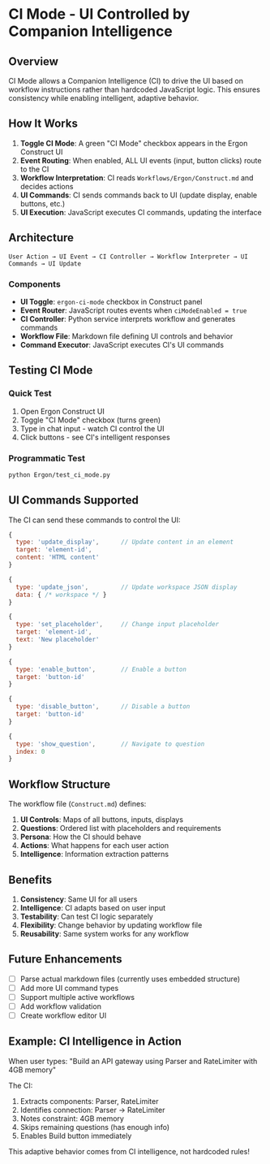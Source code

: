 # CI Mode - UI Controlled by Companion Intelligence

## Overview

CI Mode allows a Companion Intelligence (CI) to drive the UI based on workflow instructions rather than hardcoded JavaScript logic. This ensures consistency while enabling intelligent, adaptive behavior.

## How It Works

1. **Toggle CI Mode**: A green "CI Mode" checkbox appears in the Ergon Construct UI
2. **Event Routing**: When enabled, ALL UI events (input, button clicks) route to the CI
3. **Workflow Interpretation**: CI reads `Workflows/Ergon/Construct.md` and decides actions
4. **UI Commands**: CI sends commands back to UI (update display, enable buttons, etc.)
5. **UI Execution**: JavaScript executes CI commands, updating the interface

## Architecture

```
User Action → UI Event → CI Controller → Workflow Interpreter → UI Commands → UI Update
```

### Components

- **UI Toggle**: `ergon-ci-mode` checkbox in Construct panel
- **Event Router**: JavaScript routes events when `ciModeEnabled = true`
- **CI Controller**: Python service interprets workflow and generates commands
- **Workflow File**: Markdown file defining UI controls and behavior
- **Command Executor**: JavaScript executes CI's UI commands

## Testing CI Mode

### Quick Test
1. Open Ergon Construct UI
2. Toggle "CI Mode" checkbox (turns green)
3. Type in chat input - watch CI control the UI
4. Click buttons - see CI's intelligent responses

### Programmatic Test
```bash
python Ergon/test_ci_mode.py
```

## UI Commands Supported

The CI can send these commands to control the UI:

```javascript
{
  type: 'update_display',      // Update content in an element
  target: 'element-id',
  content: 'HTML content'
}

{
  type: 'update_json',         // Update workspace JSON display
  data: { /* workspace */ }
}

{
  type: 'set_placeholder',     // Change input placeholder
  target: 'element-id',
  text: 'New placeholder'
}

{
  type: 'enable_button',       // Enable a button
  target: 'button-id'
}

{
  type: 'disable_button',      // Disable a button
  target: 'button-id'
}

{
  type: 'show_question',       // Navigate to question
  index: 0
}
```

## Workflow Structure

The workflow file (`Construct.md`) defines:

1. **UI Controls**: Maps of all buttons, inputs, displays
2. **Questions**: Ordered list with placeholders and requirements
3. **Persona**: How the CI should behave
4. **Actions**: What happens for each user action
5. **Intelligence**: Information extraction patterns

## Benefits

1. **Consistency**: Same UI for all users
2. **Intelligence**: CI adapts based on user input
3. **Testability**: Can test CI logic separately
4. **Flexibility**: Change behavior by updating workflow file
5. **Reusability**: Same system works for any workflow

## Future Enhancements

- [ ] Parse actual markdown files (currently uses embedded structure)
- [ ] Add more UI command types
- [ ] Support multiple active workflows
- [ ] Add workflow validation
- [ ] Create workflow editor UI

## Example: CI Intelligence in Action

When user types: "Build an API gateway using Parser and RateLimiter with 4GB memory"

The CI:
1. Extracts components: Parser, RateLimiter
2. Identifies connection: Parser → RateLimiter
3. Notes constraint: 4GB memory
4. Skips remaining questions (has enough info)
5. Enables Build button immediately

This adaptive behavior comes from CI intelligence, not hardcoded rules!